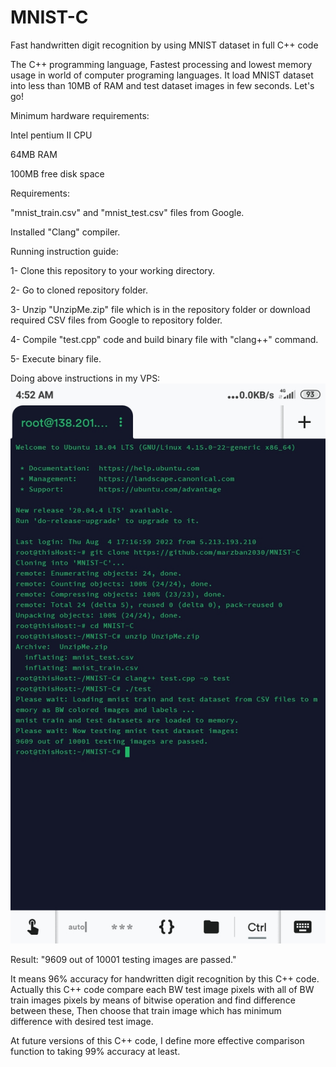 # MNIST-C
Fast handwritten digit recognition by using MNIST dataset in full C++ code

The C++ programming language, Fastest processing and lowest memory usage in world of computer programing languages. It load MNIST dataset into less than 10MB of RAM and test dataset images in few seconds. Let's go!

Minimum hardware requirements:

Intel pentium II CPU

64MB RAM

100MB free disk space


Requirements:

"mnist_train.csv" and "mnist_test.csv" files from Google.

Installed "Clang" compiler.


Running instruction guide:

1- Clone this repository to your working directory.

2- Go to cloned repository folder.

3- Unzip "UnzipMe.zip" file which is in the repository folder or download required CSV files from Google to repository folder.

4- Compile "test.cpp" code and build binary file with "clang++" command.

5- Execute binary file.

Doing above instructions in my VPS:
![Image1](https://github.com/marzban2030/MNIST-C/raw/main/test0100.jpg)

Result: "9609 out of 10001 testing images are passed."

It means 96% accuracy for handwritten digit recognition by this C++ code. Actually this C++ code compare each BW test image pixels with all of BW train images pixels by means of bitwise operation and find difference between these, Then choose that train image which has minimum difference with desired test image.

At future versions of this C++ code, I define more effective comparison function to taking 99% accuracy at least.
